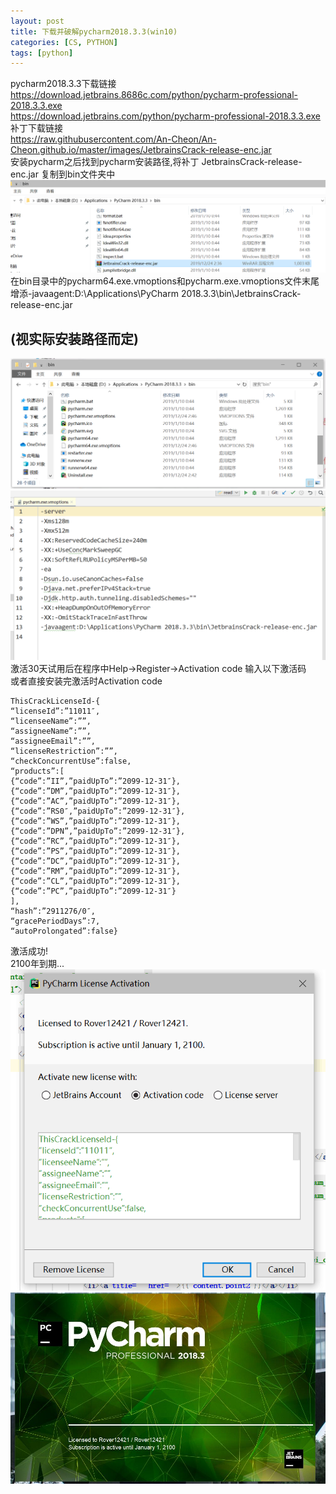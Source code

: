 ```yaml
---
layout: post
title: 下载并破解pycharm2018.3.3(win10)
categories: [CS, PYTHON]
tags: [python]
---
```

<!-- more -->
pycharm2018.3.3下载链接     
https://download.jetbrains.8686c.com/python/pycharm-professional-2018.3.3.exe        
https://download.jetbrains.com/python/pycharm-professional-2018.3.3.exe      
补丁下载链接     
https://raw.githubusercontent.com/An-Cheon/An-Cheon.github.io/master/images/JetbrainsCrack-release-enc.jar     
安装pycharm之后找到pycharm安装路径,将补丁 JetbrainsCrack-release-enc.jar 复制到bin文件夹中        
![](https://raw.githubusercontent.com/ac-ancheon/ac-ancheon.github.io/master/images/pycharm_1.png)          
在bin目录中的pycharm64.exe.vmoptions和pycharm.exe.vmoptions文件末尾增添-javaagent:D:\Applications\PyCharm 2018.3.3\bin\JetbrainsCrack-release-enc.jar        
## (视实际安装路径而定)       
![](https://raw.githubusercontent.com/ac-ancheon/ac-ancheon.github.io/master/images/pycharm_2.png)       
![](https://raw.githubusercontent.com/ac-ancheon/ac-ancheon.github.io/master/images/pycharm_3.png)       
激活30天试用后在程序中Help->Register->Activation code 输入以下激活码        
或者直接安装完激活时Activation code
```shell
ThisCrackLicenseId-{
“licenseId”:”11011″,
“licenseeName”:””,
“assigneeName”:””,
“assigneeEmail”:””,
“licenseRestriction”:””,
“checkConcurrentUse”:false,
“products”:[
{“code”:”II”,”paidUpTo”:”2099-12-31″},
{“code”:”DM”,”paidUpTo”:”2099-12-31″},
{“code”:”AC”,”paidUpTo”:”2099-12-31″},
{“code”:”RS0″,”paidUpTo”:”2099-12-31″},
{“code”:”WS”,”paidUpTo”:”2099-12-31″},
{“code”:”DPN”,”paidUpTo”:”2099-12-31″},
{“code”:”RC”,”paidUpTo”:”2099-12-31″},
{“code”:”PS”,”paidUpTo”:”2099-12-31″},
{“code”:”DC”,”paidUpTo”:”2099-12-31″},
{“code”:”RM”,”paidUpTo”:”2099-12-31″},
{“code”:”CL”,”paidUpTo”:”2099-12-31″},
{“code”:”PC”,”paidUpTo”:”2099-12-31″}
],
“hash”:”2911276/0″,
“gracePeriodDays”:7,
“autoProlongated”:false}
```
激活成功!   
2100年到期...    
![](https://raw.githubusercontent.com/ac-ancheon/ac-ancheon.github.io/master/images/pycharm_4.png) 
![](https://raw.githubusercontent.com/ac-ancheon/ac-ancheon.github.io/master/images/pycharm_5.jpg) 
